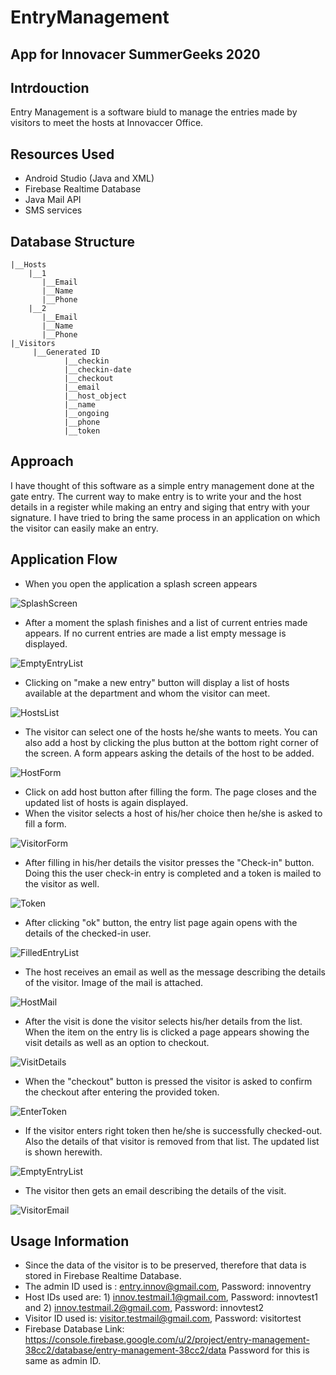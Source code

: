 # EntryManagement
## App for Innovacer SummerGeeks 2020

## Intrdouction
Entry Management is a software biuld to manage the entries made by visitors to meet the hosts at Innovaccer Office. 

## Resources Used
- Android Studio (Java and XML)
- Firebase Realtime Database
- Java Mail API
- SMS services

## Database Structure

```
|__Hosts
	|__1
	   |__Email
	   |__Name
	   |__Phone
	|__2
	   |__Email
	   |__Name
	   |__Phone
|_Visitors
	 |__Generated ID
	 		|__checkin
			|__checkin-date
			|__checkout
			|__email
			|__host_object
			|__name
			|__ongoing
			|__phone
			|__token
```
## Approach
I have thought of this software as a simple entry management done at the gate entry. The current way to make entry is to write your and the host details in a register while making an entry and siging that entry with your signature. I have tried to bring the same process in an application on which the visitor can easily make an entry. 

## Application Flow
- When you open the application a splash screen appears

![SplashScreen](https://user-images.githubusercontent.com/32924261/69780393-27b17600-11d1-11ea-812d-b1ff244b4dee.jpg)

- After a moment the splash finishes and a list of  current entries made appears. If no current entries are made a list empty message is displayed.

![EmptyEntryList](https://user-images.githubusercontent.com/32924261/69780386-26804900-11d1-11ea-85c7-6b74e3379cc1.jpg)

- Clicking on "make a new entry" button will display a list of hosts available at the department and whom the visitor can meet. 

![HostsList](https://user-images.githubusercontent.com/32924261/69780392-2718df80-11d1-11ea-8c93-504c068e9841.jpg)

- The visitor can select one of the hosts he/she wants to meets. You can also add a host by clicking the plus button at the bottom right corner of the screen. A form appears asking the details of the host to be added.

![HostForm](https://user-images.githubusercontent.com/32924261/69780390-2718df80-11d1-11ea-9e4d-3b83ec06431d.jpg)

- Click on add host button after filling the form. The page closes and the updated list of hosts is again displayed.
- When the visitor selects a host of his/her choice then he/she is asked to fill a form.

![VisitorForm](https://user-images.githubusercontent.com/32924261/69780398-284a0c80-11d1-11ea-8b37-56e29fb9e02f.jpg)

- After filling in his/her details the visitor presses the "Check-in" button. Doing this the user check-in entry is completed and a token is mailed to the visitor as well.

![Token](https://user-images.githubusercontent.com/32924261/69780394-27b17600-11d1-11ea-8eda-15c8be99f118.jpg)

-  After clicking "ok" button, the entry list page again opens with the details of the checked-in user.

![FilledEntryList](https://user-images.githubusercontent.com/32924261/69780389-2718df80-11d1-11ea-813d-aed0bb1b4007.jpg)

- The host receives an email as well as the message describing the details of the visitor. Image of the mail is attached.

![HostMail](https://user-images.githubusercontent.com/32924261/69726611-e83e4780-1146-11ea-8b7d-4808cdc406f6.jpg)

- After the visit is done the visitor selects his/her details from the list. When the item on the entry lis is clicked a page appears showing the visit details as well as an option to checkout.

![VisitDetails](https://user-images.githubusercontent.com/32924261/69780396-27b17600-11d1-11ea-83b7-109e31f0e99b.jpg)

- When the "checkout" button is pressed the visitor is asked to confirm the checkout after entering the provided token.

![EnterToken](https://user-images.githubusercontent.com/32924261/69780387-26804900-11d1-11ea-93b9-4ba336c90f9e.jpg)

- If the visitor enters right token then he/she is successfully checked-out. Also the details of that visitor is removed from that list. The updated list is shown herewith.

![EmptyEntryList](https://user-images.githubusercontent.com/32924261/69780386-26804900-11d1-11ea-85c7-6b74e3379cc1.jpg)

- The visitor then gets an email describing the details of the visit.

![VisitorEmail](https://user-images.githubusercontent.com/32924261/69727831-45d39380-1149-11ea-89cf-ffe99f9f17bb.jpeg)

## Usage Information
- Since the data of the visitor is to be preserved, therefore that data is stored in Firebase Realtime Database.
- The admin ID used is : entry.innov@gmail.com, Password: innoventry
- Host IDs used are: 1) innov.testmail.1@gmail.com, Password: innovtest1 and 
									  2) innov.testmail.2@gmail.com, Password: innovtest2
- Visitor ID used is: visitor.testmail@gmail.com, Password: visitortest
- Firebase Database Link: https://console.firebase.google.com/u/2/project/entry-management-38cc2/database/entry-management-38cc2/data
Password for this is same as admin ID.
